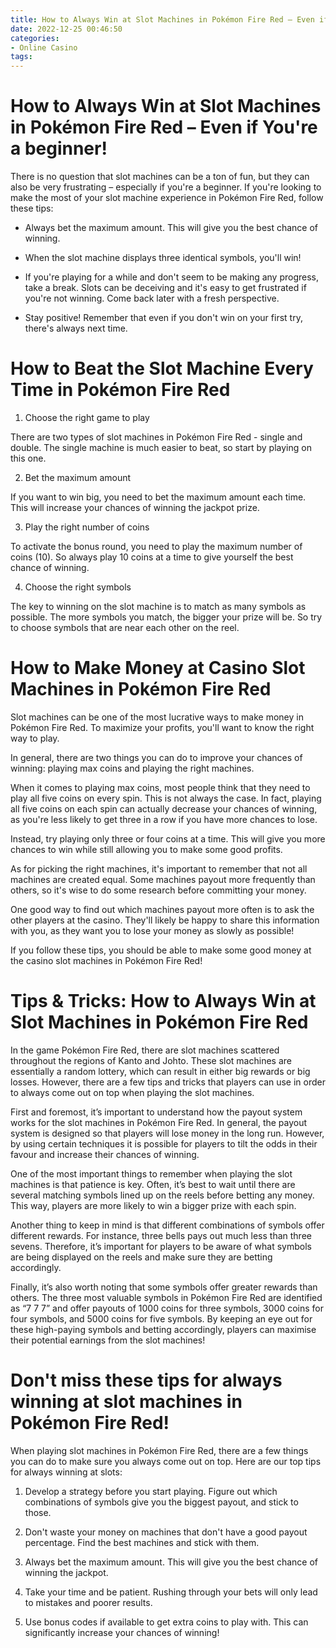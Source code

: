 ```yaml
---
title: How to Always Win at Slot Machines in Pokémon Fire Red – Even if You're a beginner!
date: 2022-12-25 00:46:50
categories:
- Online Casino
tags:
---
```



#  How to Always Win at Slot Machines in Pokémon Fire Red – Even if You're a beginner!

There is no question that slot machines can be a ton of fun, but they can also be very frustrating – especially if you're a beginner. If you're looking to make the most of your slot machine experience in Pokémon Fire Red, follow these tips:

- Always bet the maximum amount. This will give you the best chance of winning.

- When the slot machine displays three identical symbols, you'll win!

- If you're playing for a while and don't seem to be making any progress, take a break. Slots can be deceiving and it's easy to get frustrated if you're not winning. Come back later with a fresh perspective.

- Stay positive! Remember that even if you don't win on your first try, there's always next time.

#  How to Beat the Slot Machine Every Time in Pokémon Fire Red

1. Choose the right game to play

There are two types of slot machines in Pokémon Fire Red - single and double. The single machine is much easier to beat, so start by playing on this one.

2. Bet the maximum amount

If you want to win big, you need to bet the maximum amount each time. This will increase your chances of winning the jackpot prize.

3. Play the right number of coins

To activate the bonus round, you need to play the maximum number of coins (10). So always play 10 coins at a time to give yourself the best chance of winning.

4. Choose the right symbols

The key to winning on the slot machine is to match as many symbols as possible. The more symbols you match, the bigger your prize will be. So try to choose symbols that are near each other on the reel.

#  How to Make Money at Casino Slot Machines in Pokémon Fire Red

Slot machines can be one of the most lucrative ways to make money in Pokémon Fire Red. To maximize your profits, you'll want to know the right way to play.

In general, there are two things you can do to improve your chances of winning: playing max coins and playing the right machines.

When it comes to playing max coins, most people think that they need to play all five coins on every spin. This is not always the case. In fact, playing all five coins on each spin can actually decrease your chances of winning, as you're less likely to get three in a row if you have more chances to lose.

Instead, try playing only three or four coins at a time. This will give you more chances to win while still allowing you to make some good profits.

As for picking the right machines, it's important to remember that not all machines are created equal. Some machines payout more frequently than others, so it's wise to do some research before committing your money.

One good way to find out which machines payout more often is to ask the other players at the casino. They'll likely be happy to share this information with you, as they want you to lose your money as slowly as possible!

If you follow these tips, you should be able to make some good money at the casino slot machines in Pokémon Fire Red!

#  Tips & Tricks: How to Always Win at Slot Machines in Pokémon Fire Red

In the game Pokémon Fire Red, there are slot machines scattered throughout the regions of Kanto and Johto. These slot machines are essentially a random lottery, which can result in either big rewards or big losses. However, there are a few tips and tricks that players can use in order to always come out on top when playing the slot machines.

First and foremost, it’s important to understand how the payout system works for the slot machines in Pokémon Fire Red. In general, the payout system is designed so that players will lose money in the long run. However, by using certain techniques it is possible for players to tilt the odds in their favour and increase their chances of winning.

One of the most important things to remember when playing the slot machines is that patience is key. Often, it’s best to wait until there are several matching symbols lined up on the reels before betting any money. This way, players are more likely to win a bigger prize with each spin.

Another thing to keep in mind is that different combinations of symbols offer different rewards. For instance, three bells pays out much less than three sevens. Therefore, it’s important for players to be aware of what symbols are being displayed on the reels and make sure they are betting accordingly.

 Finally, it’s also worth noting that some symbols offer greater rewards than others. The three most valuable symbols in Pokémon Fire Red are identified as “7 7 7” and offer payouts of 1000 coins for three symbols, 3000 coins for four symbols, and 5000 coins for five symbols. By keeping an eye out for these high-paying symbols and betting accordingly, players can maximise their potential earnings from the slot machines!

#  Don't miss these tips for always winning at slot machines in Pokémon Fire Red!

When playing slot machines in Pokémon Fire Red, there are a few things you can do to make sure you always come out on top. Here are our top tips for always winning at slots:

1. Develop a strategy before you start playing. Figure out which combinations of symbols give you the biggest payout, and stick to those.

2. Don't waste your money on machines that don't have a good payout percentage. Find the best machines and stick with them.

3. Always bet the maximum amount. This will give you the best chance of winning the jackpot.

4. Take your time and be patient. Rushing through your bets will only lead to mistakes and poorer results.

5. Use bonus codes if available to get extra coins to play with. This can significantly increase your chances of winning!